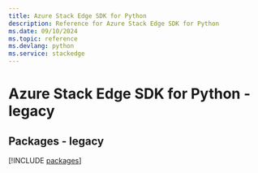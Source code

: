 ```yaml
---
title: Azure Stack Edge SDK for Python
description: Reference for Azure Stack Edge SDK for Python
ms.date: 09/10/2024
ms.topic: reference
ms.devlang: python
ms.service: stackedge
---
```

# Azure Stack Edge SDK for Python - legacy
## Packages - legacy
[!INCLUDE [packages](stack-edge-index.md)]